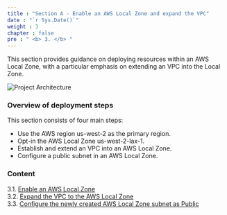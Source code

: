 ```yaml
---
title : "Section A - Enable an AWS Local Zone and expand the VPC"
date : "`r Sys.Date()`"
weight : 3
chapter : false
pre : " <b> 3. </b> "
---
```


This section provides guidance on deploying resources within an AWS Local Zone, with a particular emphasis on extending an VPC into the Local Zone.

![Project Architecture](/images/architecture.png)

### Overview of deployment steps
This section consists of four main steps:
- Use the AWS region us-west-2 as the primary region. 
- Opt-in the AWS Local Zone us-west-2-lax-1.
- Establish and extend an VPC into an AWS Local Zone.
- Configure a public subnet in an AWS Local Zone.

### Content
3.1. [Enable an AWS Local Zone](3.1-enableawslocalzone/) \
3.2. [Expand the VPC to the AWS Local Zone](3.2-expandvpctolocalzone/) \
3.3. [Configure the newly created AWS Local Zone subnet as Public](3.3-createlocalzonesubnet/)
